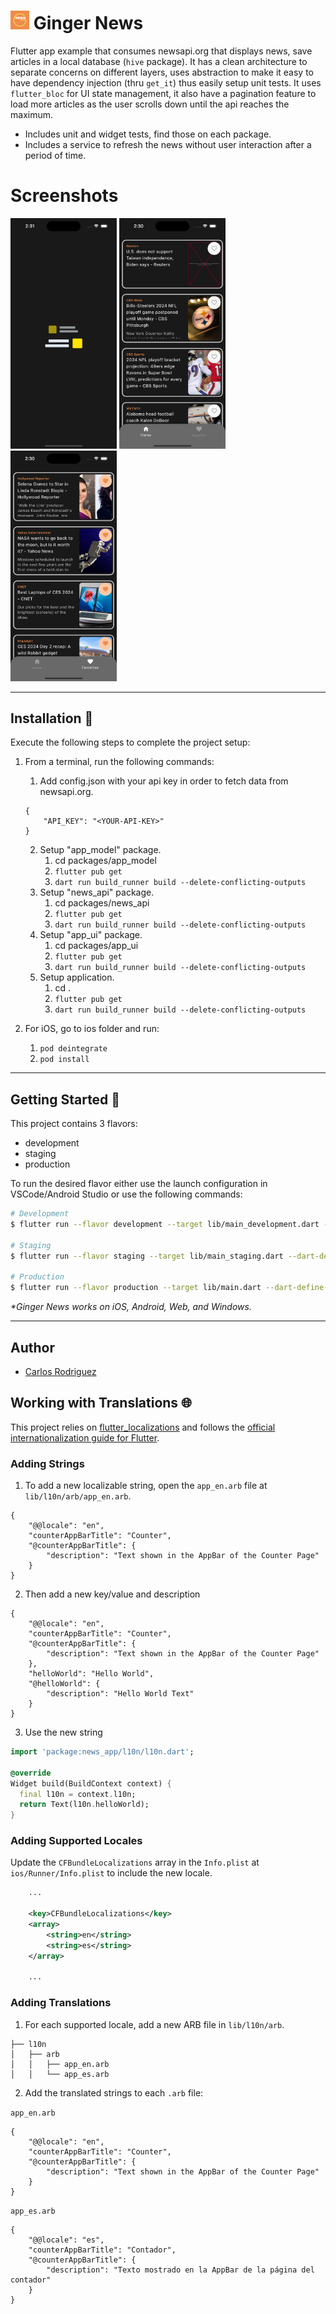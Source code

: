 # <img src="/assets/images/app_logo.png" width="30"> Ginger News

Flutter app example that consumes newsapi.org that displays news, save articles in a local database (```hive``` package). It has a clean architecture to separate concerns on different layers, uses abstraction to make it easy to have dependency injection (thru ```get_it```) thus easily setup unit tests. It uses ```flutter_bloc``` for UI state management, it also have a pagination feature to load more articles as the user scrolls down until the api reaches the maximum. 

- Includes unit and widget tests, find those on each package.
- Includes a service to refresh the news without user interaction after a period of time.

# Screenshots
<img src="/screenshots/scr1.png" width="170"> <img src="/screenshots/scr2.png" width="170"> <img src="/screenshots/scr3.png" width="170">

---

## Installation 🔧

Execute the following steps to complete the project setup:

1. From a terminal, run the following commands:
    1. Add config.json with your api key in order to fetch data from newsapi.org. 
    ```
    {
        "API_KEY": "<YOUR-API-KEY>"
    }
    ```
    2. Setup "app_model" package.
        1. cd packages/app_model
        2. ```flutter pub get```
        3. ```dart run build_runner build --delete-conflicting-outputs```
    3. Setup "news_api" package.
        1. cd packages/news_api
        2. ```flutter pub get```
        3. ```dart run build_runner build --delete-conflicting-outputs```
    4. Setup "app_ui" package.
        1. cd packages/app_ui
        2. ```flutter pub get```
        3. ```dart run build_runner build --delete-conflicting-outputs```
    4. Setup application.
        1. cd .
        2. ```flutter pub get```
        3. ```dart run build_runner build --delete-conflicting-outputs```
        
2. For iOS, go to ios folder and run:
    1. ```pod deintegrate```
    2. ```pod install```

---

## Getting Started 🚀

This project contains 3 flavors:

- development
- staging
- production

To run the desired flavor either use the launch configuration in VSCode/Android Studio or use the following commands:

```sh
# Development
$ flutter run --flavor development --target lib/main_development.dart --dart-define-from-file=config.json

# Staging
$ flutter run --flavor staging --target lib/main_staging.dart --dart-define-from-file=config.json

# Production
$ flutter run --flavor production --target lib/main.dart --dart-define-from-file=config.json
```

_\*Ginger News works on iOS, Android, Web, and Windows._

---

## Author
- [Carlos Rodriguez](https://github.com/carlosrzisc)

## Working with Translations 🌐

This project relies on [flutter_localizations][flutter_localizations_link] and follows the [official internationalization guide for Flutter][internationalization_link].

### Adding Strings

1. To add a new localizable string, open the `app_en.arb` file at `lib/l10n/arb/app_en.arb`.

```arb
{
    "@@locale": "en",
    "counterAppBarTitle": "Counter",
    "@counterAppBarTitle": {
        "description": "Text shown in the AppBar of the Counter Page"
    }
}
```

2. Then add a new key/value and description

```arb
{
    "@@locale": "en",
    "counterAppBarTitle": "Counter",
    "@counterAppBarTitle": {
        "description": "Text shown in the AppBar of the Counter Page"
    },
    "helloWorld": "Hello World",
    "@helloWorld": {
        "description": "Hello World Text"
    }
}
```

3. Use the new string

```dart
import 'package:news_app/l10n/l10n.dart';

@override
Widget build(BuildContext context) {
  final l10n = context.l10n;
  return Text(l10n.helloWorld);
}
```

### Adding Supported Locales

Update the `CFBundleLocalizations` array in the `Info.plist` at `ios/Runner/Info.plist` to include the new locale.

```xml
    ...

    <key>CFBundleLocalizations</key>
	<array>
		<string>en</string>
		<string>es</string>
	</array>

    ...
```

### Adding Translations

1. For each supported locale, add a new ARB file in `lib/l10n/arb`.

```
├── l10n
│   ├── arb
│   │   ├── app_en.arb
│   │   └── app_es.arb
```

2. Add the translated strings to each `.arb` file:

`app_en.arb`

```arb
{
    "@@locale": "en",
    "counterAppBarTitle": "Counter",
    "@counterAppBarTitle": {
        "description": "Text shown in the AppBar of the Counter Page"
    }
}
```

`app_es.arb`

```arb
{
    "@@locale": "es",
    "counterAppBarTitle": "Contador",
    "@counterAppBarTitle": {
        "description": "Texto mostrado en la AppBar de la página del contador"
    }
}
```

[flutter_localizations_link]: https://api.flutter.dev/flutter/flutter_localizations/flutter_localizations-library.html
[internationalization_link]: https://flutter.dev/docs/development/accessibility-and-localization/internationalization
[license_badge]: https://img.shields.io/badge/license-MIT-blue.svg
[license_link]: https://opensource.org/licenses/MIT
[very_good_analysis_badge]: https://img.shields.io/badge/style-very_good_analysis-B22C89.svg
